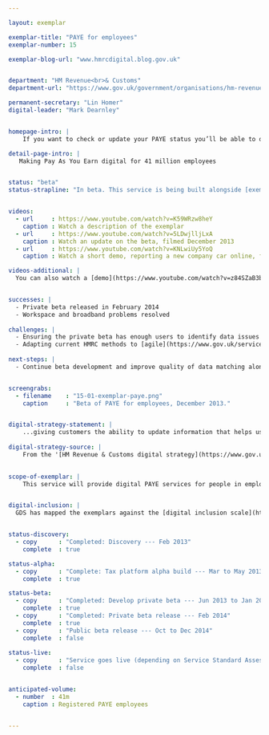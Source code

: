 ```yaml
---

layout: exemplar

exemplar-title: "PAYE for employees"
exemplar-number: 15

exemplar-blog-url: "www.hmrcdigital.blog.gov.uk"


department: "HM Revenue<br>& Customs"
department-url: "https://www.gov.uk/government/organisations/hm-revenue-customs"

permanent-secretary: "Lin Homer"
digital-leader: "Mark Dearnley"


homepage-intro: |
    If you want to check or update your PAYE status you’ll be able to do it online, and see the effect on the tax you pay

detail-page-intro: |
   Making Pay As You Earn digital for 41 million employees


status: "beta"
status-strapline: "In beta. This service is being built alongside [exemplar 16: Digital self-assessment](/transformation/self-assessment.html) and [exemplar 17: Your tax account](/transformation/business-tax-account.html)."


videos:
  - url     : https://www.youtube.com/watch?v=K59WRzw8heY
    caption : Watch a description of the exemplar
  - url     : https://www.youtube.com/watch?v=5LDwjlljLxA
    caption : Watch an update on the beta, filmed December 2013
  - url     : https://www.youtube.com/watch?v=KNLwiUy5YoQ
    caption : Watch a short demo, reporting a new company car online, filmed January 2014

videos-additional: |
  You can also watch a [demo](https://www.youtube.com/watch?v=z84SZaB3bRs) introducing the service, filmed July 2013.


successes: |
  - Private beta released in February 2014
  - Workspace and broadband problems resolved
  
challenges: |
  - Ensuring the private beta has enough users to identify data issues
  - Adapting current HMRC methods to [agile](https://www.gov.uk/service-manual/agile) development
  
next-steps: |
  - Continue beta development and improve quality of data matching alongside [identity assurance](https://identityassurance.blog.gov.uk/)


screengrabs:
  - filename    : "15-01-exemplar-paye.png"
    caption     : "Beta of PAYE for employees, December 2013."


digital-strategy-statement: |
    ...giving customers the ability to update information that helps us better calculate their tax code… Customers will begin with improved guidance that leads them through a clear explanation of the tax code they have received. If customers have had a change in circumstances that impacts their tax code they can submit information via an online form.
    
digital-strategy-source: |
    From the '[HM Revenue & Customs digital strategy](https://www.gov.uk/government/publications/digital-strategy-december-2012)' --- December 2012
    

scope-of-exemplar: |
    This service will provide digital PAYE services for people in employment (benefits in kind). The initial release will allow people to report changes to their company car tax. This service will be built on a new ‘digital tax platform’ and, for the first time, deliver digital services for PAYE customers which will eventually replace the current HMRC Portal and be the default platform for new user-facing services. The new tax platform will be fully integrated with new identity assurance service.


digital-inclusion: |
  GDS has mapped the exemplars against the [digital inclusion scale](https://www.gov.uk/government/publications/government-digital-inclusion-strategy/government-digital-inclusion-strategy#measuring-digital-exclusion) to help show where these services may be difficult for some people to use. [See the rating for PAYE for employees](https://www.gov.uk/government/publications/government-digital-inclusion-strategy/exemplar-services-and-identity-assurance-how-complex-they-are#paye-for-employees).


status-discovery:
  - copy      : "Completed: Discovery --- Feb 2013"
    complete  : true

status-alpha:
  - copy      : "Complete: Tax platform alpha build --- Mar to May 2013"
    complete  : true

status-beta:
  - copy      : "Completed: Develop private beta --- Jun 2013 to Jan 2014"
    complete  : true
  - copy      : "Completed: Private beta release --- Feb 2014"
    complete  : true
  - copy      : "Public beta release --- Oct to Dec 2014"
    complete  : false
 
status-live:
  - copy      : "Service goes live (depending on Service Standard Assessment) --- Jan to Mar 2015"
    complete  : false


anticipated-volume:
  - number  : 41m
    caption : Registered PAYE employees


---
```


